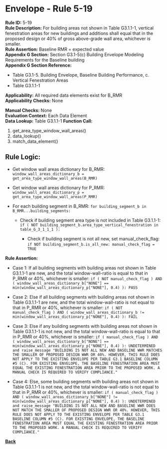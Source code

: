 
# Envelope - Rule 5-19  

**Rule ID:** 5-19  
**Rule Description:** For building areas not shown in Table G3.1.1-1, vertical fenestration areas for new buildings and additions shall equal that in the proposed design or 40% of gross above-grade wall area, whichever is smaller.  
**Rule Assertion:** Baseline RMR = expected value  
**Appendix G Section:** Section G3.1-5(c) Building Envelope Modeling Requirements for the Baseline building  
**Appendix G Section Reference:**  

- Table G3.1-5. Building Envelope, Baseline Building Performance, c. Vertical Fenestration Areas  
- Table G3.1.1-1  

**Applicability:** All required data elements exist for B_RMR  
**Applicability Checks:** None  

**Manual Checks:** None  
**Evaluation Context:**  Each Data Element  
**Data Lookup:** Table G3.1.1-1
**Function Call:**  

  1. get_area_type_window_wall_areas()  
  2. data_lookup()  
  3. match_data_element()

## Rule Logic:  

- Get window wall areas dictionary for B_RMR: `window_wall_areas_dictionary_b = get_area_type_window_wall_areas(B_RMR)`

- Get window wall areas dictionary for P_RMR: `window_wall_areas_dictionary_p = get_area_type_window_wall_areas(P_RMR)`

- For each building segment in B_RMR: `for building_segment_b in B_RMR...building_segments:`

  - Check if building segment area type is not included in Table G3.1.1-1: `if ( NOT building_segment_b.area_type_vertical_fenestration in table_G_3_1_1_1 ):`

    - Check if building segment is not all new, set manual_check_flag: `if NOT building_segment_b.is_all_new: manual_check_flag = TRUE`

**Rule Assertion:**

- Case 1: If all building segments with building areas not shown in Table G3.1.1-1 are new, and the total window-wall-ratio is equal to that in P_RMR or 40%, whichever is smaller: `if ( NOT manual_check_flag ) AND ( window_wall_areas_dictionary_b["NONE"] == min(window_wall_areas_dictionary_p["NONE"], 0.4) ): PASS`

- Case 2: Else if all building segments with building areas not shown in Table G3.1.1-1 are new, and the total window-wall-ratio is not equal to that in P_RMR or 40%, whichever is smaller: `if ( NOT manual_check_flag ) AND ( window_wall_areas_dictionary_b != min(window_wall_areas_dictionary_p["NONE"], 0.4) ): FAIL`

- Case 3: Else if any building segments with building areas not shown in Table G3.1.1-1 is not new, and the total window-wall-ratio is equal to that in P_RMR or 40%, whichever is smaller: `if ( manual_check_flag ) AND ( window_wall_areas_dictionary_b["NONE"] == min(window_wall_areas_dictionary_p["NONE"], 0.4) ): UNDETERMINED and raise_message "BUILDING IS NOT ALL NEW AND BASELINE WWR MATCHES THE SMALLER OF PROPOSED DESIGN WWR OR 40%. HOWEVER, THIS RULE DOES NOT APPLY TO THE EXISTING ENVELOPE PER TABLE G3.1 BASELINE COLUMN #5 (C). FOR EXISTING ENVELOPE, THE BASELINE FENESTRATION AREA MUST EQUAL THE EXISTING FENESTRATION AREA PRIOR TO THE PROPOSED WORK. A MANUAL CHECK IS REQUIRED TO VERIFY COMPLIANCE."`

- Case 4: Else, some building segments with building areas not shown in Table G3.1.1-1 is not new, and the total window-wall-ratio is not equal to that in P_RMR or 40%, whichever is smaller: `if ( manual_check_flag ) AND ( window_wall_areas_dictionary_b["NONE"] != min(window_wall_areas_dictionary_p["NONE"], 0.4) ): UNDETERMINED and raise_message "BUILDING IS NOT ALL NEW AND BASELINE WWR DOES NOT MATCH THE SMALLER OF PROPOSED DESIGN WWR OR 40%. HOWEVER, THIS RULE DOES NOT APPLY TO THE EXISTING ENVELOPE PER TABLE G3.1 BASELINE COLUMN #5 (C). FOR EXISTING ENVELOPE, THE BASELINE FENESTRATION AREA MUST EQUAL THE EXISTING FENESTRATION AREA PRIOR TO THE PROPOSED WORK. A MANUAL CHECK IS REQUIRED TO VERIFY COMPLIANCE."`

**[Back](../_toc.md)**
